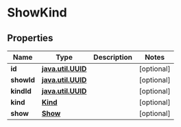 
# ShowKind

## Properties
Name | Type | Description | Notes
------------ | ------------- | ------------- | -------------
**id** | [**java.util.UUID**](java.util.UUID.md) |  |  [optional]
**showId** | [**java.util.UUID**](java.util.UUID.md) |  |  [optional]
**kindId** | [**java.util.UUID**](java.util.UUID.md) |  |  [optional]
**kind** | [**Kind**](Kind.md) |  |  [optional]
**show** | [**Show**](Show.md) |  |  [optional]



